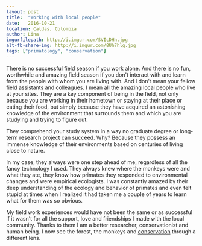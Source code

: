 ```yaml
---
layout: post
title:  "Working with local people"
date:   2016-10-21
location: Caldas, Colombia
author: Lina
imgurfilepath: http://i.imgur.com/SVIcDHn.jpg
alt-fb-share-img: http://i.imgur.com/8Uh7hlg.jpg
tags: ["primatology", "conservation"]
---
```


There is no successful field season if you work alone. And there is no fun, worthwhile and amazing field season if you don't interact with and learn from the people with whom you are living with. And I don’t mean your fellow field assistants and colleagues. I mean all the amazing local people who live at your sites. They are a key component of being in the field, not only because you are working in their hometown or staying at their place or eating their food, but simply because they have acquired an astonishing knowledge of the environment that surrounds them and which you are studying and trying to figure out.

They comprehend your study system in a way no graduate degree or long-term research project can succeed. Why? Because they possess an immense knowledge of their environments based on centuries of living close to nature.

In my case, they always were one step ahead of me, regardless of all the fancy technology I used. They always knew where the monkeys were and what they ate, they know how primates they responded to environmental changes and were empirical ecologists. I was constantly amazed by their deep understanding of the ecology and behavior of primates and even felt stupid at times when I realized it had taken me a couple of years to learn what for them was so obvious. 

My field work experiences would have not been the same or as successful if it wasn't for all the support, love and friendships I made with the local community. Thanks to them I am a better researcher, conservationist and human being. I now see the forest, the monkeys and [conservation](http://conservaciontitigris.org/) through a different lens.
